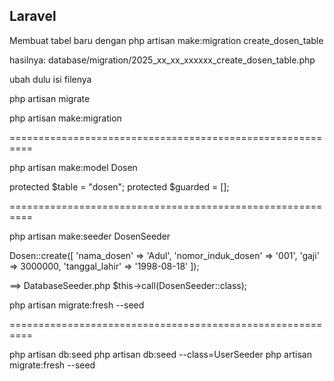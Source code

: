 ## Laravel
Membuat tabel baru dengan 
php artisan make:migration create_dosen_table

hasilnya:
database/migration/2025_xx_xx_xxxxxx_create_dosen_table.php

ubah dulu isi filenya

php artisan migrate

php artisan make:migration

==========================================================

php artisan make:model Dosen

protected $table = "dosen";
protected $guarded = [];

==========================================================

php artisan make:seeder DosenSeeder

Dosen::create([
    'nama_dosen' => 'Adul',
    'nomor_induk_dosen' => '001',
    'gaji' => 3000000,
    'tanggal_lahir' => '1998-08-18'
]);

==> DatabaseSeeder.php
$this->call(DosenSeeder::class);

php artisan migrate:fresh --seed

==========================================================


php artisan db:seed
php artisan db:seed --class=UserSeeder
php artisan migrate:fresh --seed

